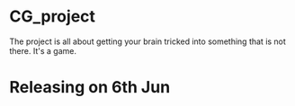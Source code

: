 # CG_project
  The project is all about getting your brain tricked into something that is not there. It's a game.
  # Releasing on 6th Jun
